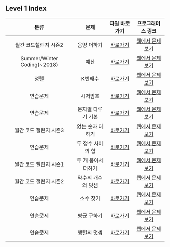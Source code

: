 ## Level 1 Index

|            분류             |        문제         |                                                                               파일 바로가기                                                                               |                                        프로그래머스 링크                                         |
| :-------------------------: | :-----------------: | :-----------------------------------------------------------------------------------------------------------------------------------------------------------------------: | :----------------------------------------------------------------------------------------------: |
|    월간 코드챌린지 시즌2    |     음양 더하기     |             [바로가기](https://github.com/alsrlqor1007/algorithm/blob/main/programmers/javascript/level1/%EC%9D%8C%EC%96%91%20%EB%8D%94%ED%95%98%EA%B8%B0.js)             |           [웹에서 문제 보기](https://programmers.co.kr/learn/courses/30/lessons/76501)           |
| Summer/Winter Coding(~2018) |        예산         |                            [바로가기](https://github.com/alsrlqor1007/algorithm/blob/main/programmers/javascript/level1/%EC%98%88%EC%82%B0.js)                            |           [웹에서 문제 보기](https://programmers.co.kr/learn/courses/30/lessons/12982)           |
|            정렬             |       K번째수       |                       [바로가기](https://github.com/alsrlqor1007/algorithm/blob/main/programmers/javascript/level1/K%EB%B2%88%EC%A7%B8%EC%88%98.js)                       |           [웹에서 문제 보기](https://programmers.co.kr/learn/courses/30/lessons/42748)           |
|          연습문제           |      시저암호       |                   [바로가기](https://github.com/alsrlqor1007/algorithm/blob/main/programmers/javascript/level1/%EC%8B%9C%EC%A0%80%EC%95%94%ED%98%B8.js)                   |           [웹에서 문제 보기](https://programmers.co.kr/learn/courses/30/lessons/12926)           |
|          연습문제           | 문자열 다루기 기본  | [바로가기](https://github.com/alsrlqor1007/algorithm/blob/main/programmers/javascript/level1/%EB%AC%B8%EC%9E%90%EC%97%B4%EB%8B%A4%EB%A3%A8%EA%B8%B0%EA%B8%B0%EB%B3%B8.js) | [웹에서 문제 보기](https://programmers.co.kr/learn/courses/30/lessons/12918?language=javascript) |
|   월간 코드 챌린지 시즌3    |  없는 숫자 더하기   |     [바로가기](https://github.com/alsrlqor1007/algorithm/blob/main/programmers/javascript/level1/%EC%97%86%EB%8A%94%EC%88%AB%EC%9E%90%EB%8D%94%ED%95%98%EA%B8%B0.js)      |           [웹에서 문제 보기](https://programmers.co.kr/learn/courses/30/lessons/86051)           |
|          연습문제           |  두 정수 사이의 합  |     [바로가기](https://github.com/alsrlqor1007/algorithm/blob/main/programmers/javascript/level1/%EB%91%90%EC%A0%95%EC%88%98%EC%82%AC%EC%9D%B4%EC%9D%98%ED%95%A9.js)      |           [웹에서 문제 보기](https://programmers.co.kr/learn/courses/30/lessons/12912)           |
|   월간 코드 챌린지 시즌1    | 두 개 뽑아서 더하기 | [바로가기](https://github.com/alsrlqor1007/algorithm/blob/main/programmers/javascript/level1/%EB%91%90%EA%B0%9C%EB%BD%91%EC%95%84%EC%84%9C%EB%8D%94%ED%95%98%EA%B8%B0.js) |           [웹에서 문제 보기](https://programmers.co.kr/learn/courses/30/lessons/68644)           |
|   월간 코드 챌린지 시즌2    | 약수의 개수와 덧셈  | [바로가기](https://github.com/alsrlqor1007/algorithm/blob/main/programmers/javascript/level1/%EC%95%BD%EC%88%98%EC%9D%98%EA%B0%9C%EC%88%98%EC%99%80%EB%8D%A7%EC%85%88.js) |           [웹에서 문제 보기](https://programmers.co.kr/learn/courses/30/lessons/77884)           |
|          연습문제           |      소수 찾기      |                   [바로가기](https://github.com/alsrlqor1007/algorithm/blob/main/programmers/javascript/level1/%EC%86%8C%EC%88%98%EC%B0%BE%EA%B8%B0.js)                   |           [웹에서 문제 보기](https://programmers.co.kr/learn/courses/30/lessons/12921)           |
|          연슴문제           |     평균 구하기     |              [바로가기](https://github.com/alsrlqor1007/algorithm/blob/main/programmers/javascript/level1/%ED%8F%89%EA%B7%A0%EA%B5%AC%ED%95%98%EA%B8%B0.js)               |           [웹에서 문제 보기](https://programmers.co.kr/learn/courses/30/lessons/12944)           |
|          연습문제           |     행렬의 덧셈     |              [바로가기](https://github.com/alsrlqor1007/algorithm/blob/main/programmers/javascript/level1/%ED%96%89%EB%A0%AC%EC%9D%98%EB%8D%A7%EC%85%88.js)               |           [웹에서 문제 보기](https://programmers.co.kr/learn/courses/30/lessons/12950)           |
